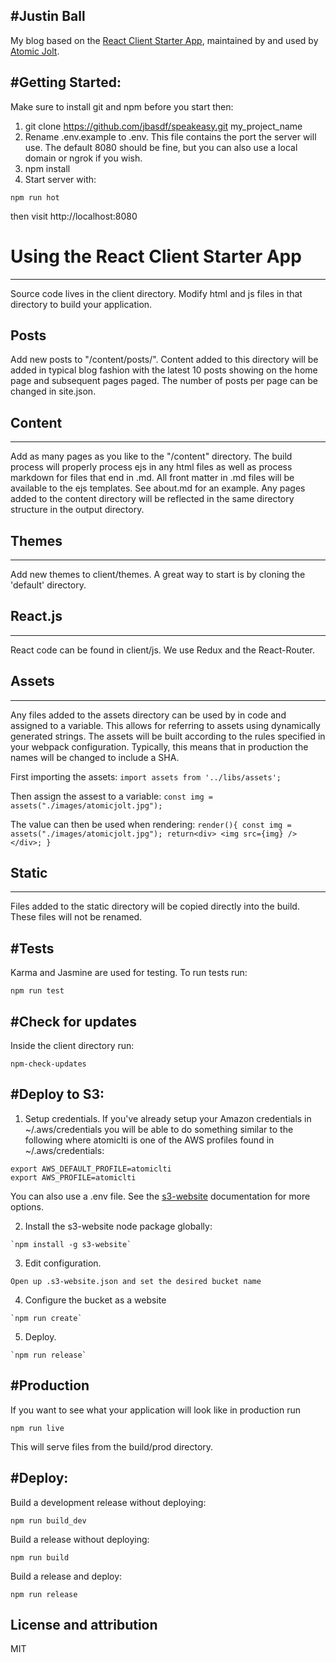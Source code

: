 #Justin Ball
-----------------------
My blog based on the [React Client Starter App](https://github.com/atomicjolt/react_client_starter_app), maintained by and used by [Atomic Jolt](http://www.atomicjolt.com).


#Getting Started:
-----------------------

Make sure to install git and npm before you start then:

1. git clone https://github.com/jbasdf/speakeasy.git my_project_name
2. Rename .env.example to .env. This file contains the port the server will use. The default 8080 should be fine, but you can also use a local domain or ngrok if you wish.
3. npm install
4. Start server with:

  `npm run hot`

then visit http://localhost:8080


# Using the React Client Starter App
-----------------------
Source code lives in the client directory. Modify html and js files in that directory to build your application.


## Posts
Add new posts to "/content/posts/". Content added to this directory will be added in typical blog fashion with the latest
10 posts showing on the home page and subsequent pages paged. The number of posts per page can be changed in site.json.


## Content
-----------
Add as many pages as you like to the "/content" directory. The build process will properly process ejs in any html files
as well as process markdown for files that end in .md. All front matter in .md files will be available to the ejs templates.
See about.md for an example. Any pages added to the content directory will be reflected in the same directory structure
in the output directory.


## Themes
-----------
Add new themes to client/themes. A great way to start is by cloning the 'default' directory.


## React.js
-----------
React code can be found in client/js. We use Redux and the React-Router.



## Assets
-----------
Any files added to the assets directory can be used by in code and assigned to a variable. This
allows for referring to assets using dynamically generated strings. The assets will be built according to
the rules specified in your webpack configuration. Typically, this means that in production the names will
be changed to include a SHA.

First importing the assets:
  `import assets from '../libs/assets';`

Then assign the assest to a variable:
  `const img = assets("./images/atomicjolt.jpg");`

The value can then be used when rendering:
  `render(){
    const img = assets("./images/atomicjolt.jpg");
    return<div>
    <img src={img} />
    </div>;
  }`


## Static
-----------
Files added to the static directory will be copied directly into the build. These files will not be renamed.


#Tests
-----------
Karma and Jasmine are used for testing. To run tests run:

  `npm run test`


#Check for updates
-----------
Inside the client directory run:

  `npm-check-updates`


#Deploy to S3:
-----------------------

  1. Setup credentials. If you've already setup your Amazon credentials in ~/.aws/credentials you will be able to do something similar to the
  following where atomiclti is one of the AWS profiles found in ~/.aws/credentials:

    export AWS_DEFAULT_PROFILE=atomiclti
    export AWS_PROFILE=atomiclti

  You can also use a .env file. See the [s3-website](https://github.com/klaemo/s3-website) documentation for more options.

  2. Install the s3-website node package globally:

    `npm install -g s3-website`

  3. Edit configuration.

    Open up .s3-website.json and set the desired bucket name

  4. Configure the bucket as a website

    `npm run create`

  5. Deploy.

    `npm run release`

#Production
-----------------------
If you want to see what your application will look like in production run

  `npm run live`

This will serve files from the build/prod directory.


#Deploy:
-----------------------

  Build a development release without deploying:

  `npm run build_dev`


  Build a release without deploying:

  `npm run build`


  Build a release and deploy:

  `npm run release`


License and attribution
-----------------------
MIT
